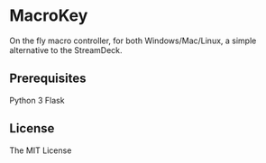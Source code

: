 # MacroKey 
On the fly macro controller, for both Windows/Mac/Linux, 
a simple alternative to the StreamDeck.

## Prerequisites
Python 3 
Flask

## License
The MIT License
